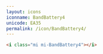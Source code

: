 ```yaml
---
layout: icons
iconname: BandBattery4
unicode: EA35
permalink: /icon/BandBattery4/
---
```


``` html
<i class="mi mi-BandBattery4"></i>
```

